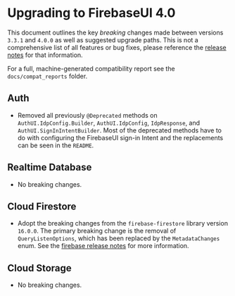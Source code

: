 # Upgrading to FirebaseUI 4.0

This document outlines the key _breaking_ changes made between versions `3.3.1` and `4.0.0` as well
as suggested upgrade paths. This is not a comprehensive list of all features or bug fixes, please
reference the [release notes][release-notes] for that information.

For a full, machine-generated compatibility report see the `docs/compat_reports` folder.

## Auth

* Removed all previously `@Deprecated` methods on `AuthUI.IdpConfig.Builder`, `AuthUI.IdpConfig`,
  `IdpResponse`, and `AuthUI.SignInIntentBuilder`. Most of the deprecated methods have to do
  with configuring the FirebaseUI sign-in Intent and the replacements can be seen in the `README`.

## Realtime Database

* No breaking changes.

## Cloud Firestore

* Adopt the breaking changes from the `firebase-firestore` library version `16.0.0`. The primary
  breaking change is the removal of `QueryListenOptions`, which has been replaced by the
  `MetadataChanges` enum. See the [firebase release notes][firebase-0502] for more information.

## Cloud Storage

* No breaking changes.

[firebase-0502]: https://firebase.google.com/support/release-notes/android#20180502
[release-notes]: https://github.com/firebase/FirebaseUI-Android/releases/tag/4.0.0
